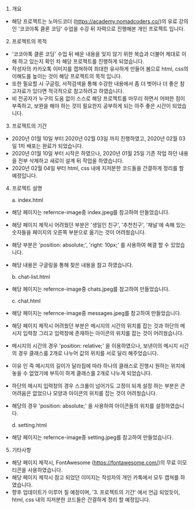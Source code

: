 1. 개요

- 해당 프로젝트는 노마드코더 (https://academy.nomadcoders.co/)의 유료 강의인 '코코아톡 클론 코딩' 수업을 수강 뒤 자력으로 진행해본 개인 프로젝트 입니다.

2. 프로젝트의 목적

- '코코아톡 클론 코딩' 수업 뒤 배운 내용을 잊지 않기 위한 복습과 더불어 제대로 이해 하고 있는지 확인 차 해당 프로젝트를 진행하게 되었습니다.
- 작성자의 카카오톡 이미지를 캡쳐하여 최대한 유사하게 만들어 봄으로 html, css의 이해도를 높이는 것이 해당 프로젝트의 목적 입니다.
- 또한 필요할 시 구글링, 서적검색을 통해 수강한 내용에서 좀 더 벗어나 더 좋은 참고자료가 있다면 적극적으로 참고하려고 하였습니다.
- 비 전공자가 누구의 도움 없이 스스로 해당 프로젝트를 마무리 하면서 어떠한 점이 부족하고, 보완을 해야 하는 것이 필요한지 공부하게 되는 아주 좋은 시간이 되었습니다.

3. 프로젝트의 기간

- 2020년 01월 10일 부터 2020년 02월 03일 까지 진행하였고, 2020년 02월 03일 1차 배포는 완료가 되었습니다.
- 2020년 01월 10일 부터 시작은 하였으나, 2020년 01월 25일 기존 작업 하던 내용을 전부 삭제하고 새로이 설계 뒤 작업을 하였습니다.
- 2020년 02월 04일 부터 html, css 내에 지저분한 코드들을 간결하게 정리를 할 예정입니다.

4. 프로젝트 설명

   a. index.html

- 해당 페이지는 refernce-image중 index.jpeg를 참고하여 만들었습니다.
- 해당 페이지 제작시 어려웠던 부분은 '생일인 친구', '추천친구', '채널'에 속해 있는 숫자들을 페이지의 오른쪽 부분으로 옮기는 것이 어려웠습니다.
- 해당 부분은 'position: absolute;', 'right: 10px;' 를 사용하여 해결 할 수 있었습니다.
- 해당 내용은 구글링을 통해 찾은 내용을 참고 하였습니다.

  b. chat-list.html

- 해당 페이지는 refernce-image중 chats.jpeg를 참고하여 만들었습니다.

  c. chat.html

- 해당 페이지는 refernce-image중 messages.jpeg를 참고하여 만들었습니다.
- 해당 페이지 제작시 어려웠던 부분은 메시지의 시간의 위치를 잡는 것과 하단의 메시지 입력창 그리고 입력창에 존재하는 아이콘의 위치를 잡는 것이 어려웠습니다.
- 메시지의 시간의 경우 'position: relative;' 을 이용하였으나, 보낸이의 메시지 시간의 경우 클래스를 2개로 나누어 값의 위치를 서로 달리 해주었습니다.
- 이유 인 즉 메시지의 길이가 달라짐에 따라 하나의 클래스로 진행시 원하는 위치에 놓을 수 없었기에 부득이 하게 클래스를 2개로 나누게 되었습니다.
- 하단의 메시지 입력창의 경우 스크롤이 넘어가도 고정이 되게 설정 하는 부분은 큰 어려움은 없었으나 모양과 아이콘의 위치를 잡는 것이 어려웠습니다.
- 해당의 경우 'position: absolute;' 을 사용하여 아이콘들의 위치를 설정하였습니다.

  d. setting.html

- 해당 페이지는 refernce-image중 setting.jpeg를 참고하여 만들었습니다.

5. 기타사항

- 해당 페이지 제작시, FontAwesome (https://fontawesome.com/)의 무료 이모티콘을 사용하였습니다.
- 해당 페이지 제작시 참고 되었던 이미지는 작성자의 개인 카톡에서 모두 캡쳐를 하였습니다.
- 향후 업데이트가 이루어 질 예정이며, '3. 프로젝트의 기간' 에서 언급 되었듯이, html, css 내의 지저분한 코드들은 간결하게 정리 할 예정입니다.
